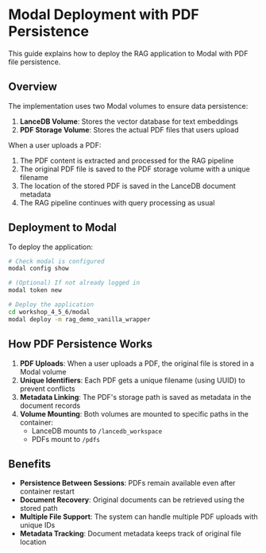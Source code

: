 # Modal Deployment with PDF Persistence

This guide explains how to deploy the RAG application to Modal with PDF file persistence.

## Overview

The implementation uses two Modal volumes to ensure data persistence:

1. **LanceDB Volume**: Stores the vector database for text embeddings
2. **PDF Storage Volume**: Stores the actual PDF files that users upload

When a user uploads a PDF:
1. The PDF content is extracted and processed for the RAG pipeline
2. The original PDF file is saved to the PDF storage volume with a unique filename
3. The location of the stored PDF is saved in the LanceDB document metadata
4. The RAG pipeline continues with query processing as usual

## Deployment to Modal

To deploy the application:

```bash
# Check modal is configured
modal config show

# (Optional) If not already logged in
modal token new

# Deploy the application
cd workshop_4_5_6/modal
modal deploy -m rag_demo_vanilla_wrapper
```

## How PDF Persistence Works

1. **PDF Uploads**: When a user uploads a PDF, the original file is stored in a Modal volume
2. **Unique Identifiers**: Each PDF gets a unique filename (using UUID) to prevent conflicts
3. **Metadata Linking**: The PDF's storage path is saved as metadata in the document records
4. **Volume Mounting**: Both volumes are mounted to specific paths in the container:
   - LanceDB mounts to `/lancedb_workspace`
   - PDFs mount to `/pdfs`

## Benefits

- **Persistence Between Sessions**: PDFs remain available even after container restart
- **Document Recovery**: Original documents can be retrieved using the stored path
- **Multiple File Support**: The system can handle multiple PDF uploads with unique IDs
- **Metadata Tracking**: Document metadata keeps track of original file location